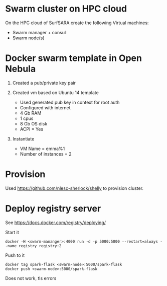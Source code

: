 # Swarm cluster on HPC cloud

On the HPC cloud of SurfSARA create the following Virtual machines:

* Swarm manager + consul
* Swarm node(s)

# Docker swarm template in Open Nebula

1. Created a pub/private key pair
2. Created vm based on Ubuntu 14 template

    * Used generated pub key in context for root auth
    * Configured with internet
    * 4 Gb RAM
    * 1 cpus
    * 8 Gb OS disk
    * ACPI = Yes

3. Instantiate

    * VM Name = emma%1
    * Number of instances = 2

# Provision

Used https://github.com/nlesc-sherlock/shelly to provision cluster.

# Deploy registry server

See https://docs.docker.com/registry/deploying/

Start it
```
docker -H <swarm-mananger>:4000 run -d -p 5000:5000 --restart=always --name registry registry:2
```

Push to it
```
docker tag spark-flask <swarm-node>:5000/spark-flask
docker push <swarm-node>:5000/spark-flask
```

Does not work, tls errors

